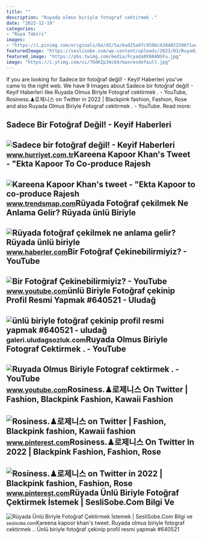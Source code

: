 ```yaml
---
title: ""
description: "Ruyada olmus biriyle fotograf cektirmek ."
date: "2022-12-19"
categories:
- "Ruya Tabiri"
images:
- "https://i.pinimg.com/originals/6a/d2/5a/6ad25a97c9596c4284022596f1ae6c09.jpg"
featuredImage: "https://seslisobe.com/wp-content/uploads/2023/03/Ruyada-Unlu-Biriyle-Fotograf-Cektirmek-Istemek-nedir-ne-anlama-gelir-1068x746.jpg"
featured_image: "https://pbs.twimg.com/media/Fcyada8X0AANSFu.jpg"
image: "https://i.ytimg.com/vi/7OdKZp34c64/maxresdefault.jpg"
---
```


If you are looking for Sadece bir fotoğraf değil! - Keyif Haberleri you've came to the right web. We have 9 Images about Sadece bir fotoğraf değil! - Keyif Haberleri like Ruyada Olmus Biriyle Fotograf cektirmek . - YouTube, Rosiness.♟로제니스 on Twitter in 2022 | Blackpink fashion, Fashion, Rose and also Ruyada Olmus Biriyle Fotograf cektirmek . - YouTube. Read more:

Sadece Bir Fotoğraf Değil! - Keyif Haberleri
--------------------------------------------

 ![Sadece bir fotoğraf değil! - Keyif Haberleri](https://i4.hurimg.com/i/hurriyet/75/750x422/58538e9318c77326bc306e8a.jpg) <small>www.hurriyet.com.tr</small>Kareena Kapoor Khan's Tweet - "Ekta Kapoor To Co-produce Rajesh
---------------------------------------------------------------

 ![Kareena Kapoor Khan's tweet - "Ekta Kapoor to co-produce Rajesh](https://pbs.twimg.com/media/Fcyada8X0AANSFu.jpg) <small>www.trendsmap.com</small>Rüyada Fotoğraf çekilmek Ne Anlama Gelir? Rüyada ünlü Biriyle
-------------------------------------------------------------

 ![Rüyada fotoğraf çekilmek ne anlama gelir? Rüyada ünlü biriyle](https://i.hbrcdn.com/haber/2022/12/14/ruyada-fotograf-cekilmek-ne-anlama-gelir-ruyada-15494052_6150_amp.jpg) <small>www.haberler.com</small>Bir Fotoğraf Çekinebilirmiyiz? - YouTube
----------------------------------------

 ![Bir Fotoğraf Çekinebilirmiyiz? - YouTube](https://i.ytimg.com/vi/7OdKZp34c64/maxresdefault.jpg) <small>www.youtube.com</small>ünlü Biriyle Fotoğraf çekinip Profil Resmi Yapmak #640521 - Uludağ
------------------------------------------------------------------

 ![ünlü biriyle fotoğraf çekinip profil resmi yapmak #640521 - uludağ](https://galeri8.uludagsozluk.com/498/unlu-biriyle-fotograf-cekinip-profil-resmi-yapmak_640521.jpg) <small>galeri.uludagsozluk.com</small>Ruyada Olmus Biriyle Fotograf Cektirmek . - YouTube
---------------------------------------------------

 ![Ruyada Olmus Biriyle Fotograf cektirmek . - YouTube](https://i.ytimg.com/vi/qJlMiX8hgHI/maxresdefault.jpg?sqp=-oaymwEmCIAKENAF8quKqQMa8AEB-AH-CYAC0AWKAgwIABABGBMgUCh_MA8=&rs=AOn4CLA-bdWxKlsnx717ZtyddEyw4w4gUA) <small>www.youtube.com</small>Rosiness.♟로제니스 On Twitter | Fashion, Blackpink Fashion, Kawaii Fashion
----------------------------------------------------------------------

 ![Rosiness.♟로제니스 on Twitter | Fashion, Blackpink fashion, Kawaii fashion](https://i.pinimg.com/originals/0d/dd/9b/0ddd9bd2f2a0cb85ca90e631ccd3f632.jpg) <small>www.pinterest.com</small>Rosiness.♟로제니스 On Twitter In 2022 | Blackpink Fashion, Fashion, Rose
--------------------------------------------------------------------

 ![Rosiness.♟로제니스 on Twitter in 2022 | Blackpink fashion, Fashion, Rose](https://i.pinimg.com/originals/6a/d2/5a/6ad25a97c9596c4284022596f1ae6c09.jpg) <small>www.pinterest.com</small>Rüyada Ünlü Biriyle Fotoğraf Çektirmek İstemek | SesliSobe.Com Bilgi Ve
-----------------------------------------------------------------------

 ![Rüyada Ünlü Biriyle Fotoğraf Çektirmek İstemek | SesliSobe.Com Bilgi ve](https://seslisobe.com/wp-content/uploads/2023/03/Ruyada-Unlu-Biriyle-Fotograf-Cektirmek-Istemek-nedir-ne-anlama-gelir-1068x746.jpg) <small>seslisobe.com</small>Kareena kapoor khan's tweet. Ruyada olmus biriyle fotograf cektirmek .. Ünlü biriyle fotoğraf çekinip profil resmi yapmak #640521
